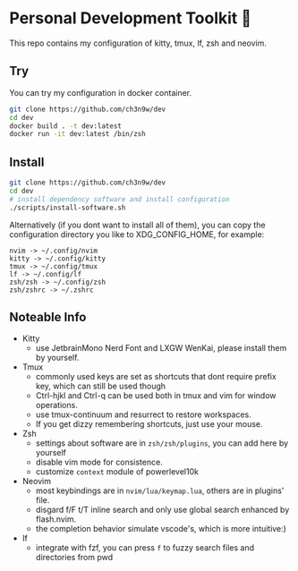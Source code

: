 # Personal Development Toolkit 📡

This repo contains my configuration of kitty, tmux, lf, zsh and neovim.

## Try

You can try my configuration in docker container.

```bash
git clone https://github.com/ch3n9w/dev
cd dev
docker build . -t dev:latest
docker run -it dev:latest /bin/zsh
```
## Install

```bash
git clone https://github.com/ch3n9w/dev
cd dev
# install dependency software and install configuration
./scripts/install-software.sh
```

Alternatively (if you dont want to install all of them), you can copy the configuration directory you like to XDG_CONFIG_HOME, for example:

```
nvim -> ~/.config/nvim
kitty -> ~/.config/kitty
tmux -> ~/.config/tmux
lf -> ~/.config/lf
zsh/zsh -> ~/.config/zsh
zsh/zshrc -> ~/.zshrc
```

## Noteable Info

- Kitty
  - use JetbrainMono Nerd Font and LXGW WenKai, please install them by yourself.
- Tmux
  - commonly used keys are set as shortcuts that dont require prefix key, which can still be used though
  - Ctrl-hjkl and Ctrl-q can be used both in tmux and vim for window operations.
  - use tmux-continuum and resurrect to restore workspaces.
  - If you get dizzy remembering shortcuts, just use your mouse.
- Zsh
  - settings about software are in `zsh/zsh/plugins`, you can add here by yourself
  - disable vim mode for consistence.
  - customize `context` module of powerlevel10k
- Neovim
  - most keybindings are in `nvim/lua/keymap.lua`, others are in plugins' file.
  - disgard f/F t/T inline search and only use global search enhanced by flash.nvim.
  - the completion behavior simulate vscode's, which is more intuitive:)
- lf
  - integrate with fzf, you can press `f` to fuzzy search files and directories from pwd
